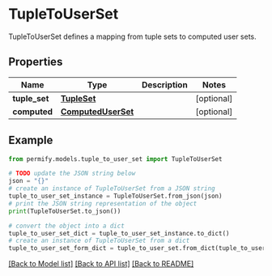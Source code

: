 # TupleToUserSet

TupleToUserSet defines a mapping from tuple sets to computed user sets.

## Properties

Name | Type | Description | Notes
------------ | ------------- | ------------- | -------------
**tuple_set** | [**TupleSet**](TupleSet.md) |  | [optional] 
**computed** | [**ComputedUserSet**](ComputedUserSet.md) |  | [optional] 

## Example

```python
from permify.models.tuple_to_user_set import TupleToUserSet

# TODO update the JSON string below
json = "{}"
# create an instance of TupleToUserSet from a JSON string
tuple_to_user_set_instance = TupleToUserSet.from_json(json)
# print the JSON string representation of the object
print(TupleToUserSet.to_json())

# convert the object into a dict
tuple_to_user_set_dict = tuple_to_user_set_instance.to_dict()
# create an instance of TupleToUserSet from a dict
tuple_to_user_set_form_dict = tuple_to_user_set.from_dict(tuple_to_user_set_dict)
```
[[Back to Model list]](../README.md#documentation-for-models) [[Back to API list]](../README.md#documentation-for-api-endpoints) [[Back to README]](../README.md)


